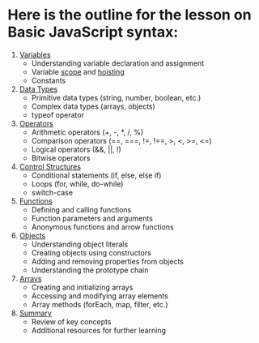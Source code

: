 # Here is the outline for the lesson on Basic JavaScript syntax:

1. [Variables](variables.md)
   - Understanding variable declaration and assignment
   - Variable [scope](scope.md) and [hoisting](hoisting.md)
   - Constants
2. [Data Types](data-types.md)
   - Primitive data types (string, number, boolean, etc.)
   - Complex data types (arrays, objects)
   - typeof operator
3. [Operators](operators.md)
   - Arithmetic operators (+, -, *, /, %)
   - Comparison operators (==, ===, !=, !==, >, <, >=, <=)
   - Logical operators (&&, ||, !)
   - Bitwise operators
4. [Control Structures](control-structures.md)
   - Conditional statements (if, else, else if)
   - Loops (for, while, do-while)
   - switch-case
5. [Functions](functions.md)
   - Defining and calling functions
   - Function parameters and arguments
   - Anonymous functions and arrow functions
6. [Objects](objects.md)
   - Understanding object literals
   - Creating objects using constructors
   - Adding and removing properties from objects
   - Understanding the prototype chain
7. [Arrays](arrays.md)
   - Creating and initializing arrays
   - Accessing and modifying array elements
   - Array methods (forEach, map, filter, etc.)
8. [Summary](summary.md)
   - Review of key concepts
   - Additional resources for further learning
